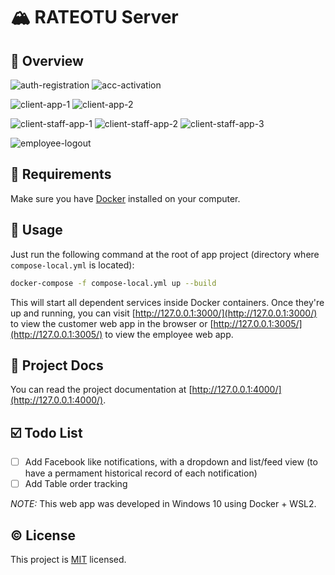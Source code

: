 # 🏔️ RATEOTU Server

## 📝 Overview

![auth-registration](https://user-images.githubusercontent.com/25624642/166401575-8c132560-3939-40d4-998d-17d14aff009a.gif)
![acc-activation](https://user-images.githubusercontent.com/25624642/166405618-c2606276-1e7e-4ee2-8c50-1a765827b728.gif)

![client-app-1](https://user-images.githubusercontent.com/25624642/166405584-207802bc-45dc-4f85-9743-9b8524de63c8.gif)
![client-app-2](https://user-images.githubusercontent.com/25624642/166405611-ae4f9d17-d6e3-4db4-9511-450cf6d17190.gif)

![client-staff-app-1](https://user-images.githubusercontent.com/25624642/166406192-06189a41-9a0e-4590-a125-651682389418.gif)
![client-staff-app-2](https://user-images.githubusercontent.com/25624642/166406308-85650cdc-454d-4e57-998a-510f362df764.gif)
![client-staff-app-3](https://user-images.githubusercontent.com/25624642/166407361-0a7b5957-8896-4a26-b36e-197f52ce3729.gif)

![employee-logout](https://user-images.githubusercontent.com/25624642/166407612-06716519-7c04-4e75-9009-f0b1bc609b66.gif)

## 🏁 Requirements

Make sure you have [Docker](https://docs.docker.com/get-docker/) installed on your computer.

## 🚀 Usage

Just run the following command at the root of app project (directory where `compose-local.yml` is located):

```bash
docker-compose -f compose-local.yml up --build
```

This will start all dependent services inside Docker containers. Once they're up and running, you can visit [http://127.0.0.1:3000/](http://127.0.0.1:3000/) to view the customer web app in the browser or [http://127.0.0.1:3005/](http://127.0.0.1:3005/) to view the employee web app.

## 📰 Project Docs

You can read the project documentation at [http://127.0.0.1:4000/](http://127.0.0.1:4000/).

## ☑️ Todo List

- [ ] Add Facebook like notifications, with a dropdown and list/feed view (to have a permament historical record of each notification)
- [ ] Add Table order tracking

*NOTE:*
This web app was developed in Windows 10 using Docker + WSL2.

## ©️ License

This project is [MIT](https://opensource.org/licenses/MIT) licensed.
